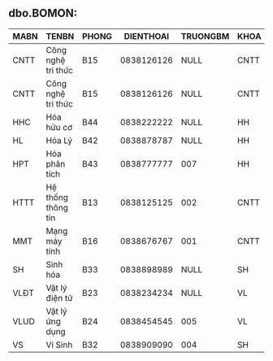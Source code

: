 
## dbo.BOMON: 

| MABN   | TENBN                 | PHONG | DIENTHOAI    | TRUONGBM | KHOA  | NGAYNHANCHUC |
|--------|-----------------------|-------|--------------|----------|-------|--------------|
| CNTT   | Công nghệ tri thức    | B15   | 0838126126   | NULL     | CNTT  | NULL         |
| CNTT	  | Công nghệ tri thức    | B15	  | 0838126126 	 | NULL	    | CNTT	 | NULL         |
| HHC 	  | Hóa hữu cơ            | B44	  | 0838222222 	 | NULL	    | HH  	 | NULL         |
| HL  	  | Hóa Lý                | B42	  | 0838878787 	 | NULL	    | HH  	 | NULL         |
| HPT 	  | Hóa phân tích         | B43	  | 0838777777 	 | 007	     | HH  	 | 2007-10-15   |
| HTTT	  | Hệ thống thông tin    | B13	  | 0838125125 	 | 002	     | CNTT	 | 2004-09-20   |
| MMT 	  | Mạng máy tính         | B16	  | 0838676767 	 | 001	     | CNTT	 | 2005-05-15   |
| SH  	  | Sinh hóa              | B33	  | 0838898989 	 | NULL	    | SH  	 | NULL         |
| VLĐT	  | Vật lý điện tử        | B23	  | 0838234234 	 | NULL	    | VL  	 | NULL         |
| VLUD	  | Vật lý ứng dụng       | B24	  | 0838454545 	 | 005	     | VL  	 | 2006-02-18   |
| VS  	  | Vi Sinh               | B32	  | 0838909090 	 | 004	     | SH  	 | 2007-01-01   |













